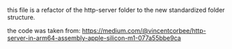 this file is a refactor of the http-server folder to the new standardized folder structure.

the code was taken from: https://medium.com/@vincentcorbee/http-server-in-arm64-assembly-apple-silicon-m1-077a55bbe9ca